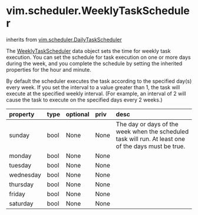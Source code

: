 vim.scheduler.WeeklyTaskScheduler
=================================
inherits from [vim.scheduler.DailyTaskScheduler](docs/vim.scheduler.DailyTaskScheduler.md)


The <a href="vim.scheduler.WeeklyTaskScheduler.md">WeeklyTaskScheduler</a> data object sets the time for weekly   task execution. You can set the schedule for task execution   on one or more days during the week, and you complete the schedule   by setting the inherited properties for the hour and minute.    <p>   By default the scheduler executes the task according to the    specified day(s) every week.    If you set the interval to a value greater than 1, the task will   execute at the specified weekly interval. (For example, an interval   of 2 will cause the task to execute on the specified days every 2 weeks.)

| property | type | optional | priv | desc |
|:---------|:-----|:---------|:-----|:-----|
| sunday | bool | None | None | The day or days of the week when the scheduled task will run.   At least one of the days must be true. |
| monday | bool | None | None |  |
| tuesday | bool | None | None |  |
| wednesday | bool | None | None |  |
| thursday | bool | None | None |  |
| friday | bool | None | None |  |
| saturday | bool | None | None |  |


